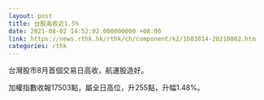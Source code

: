 ```yaml
---
layout: post
title: 台股高收近1.5%
date: 2021-08-02 14:52:02.000000000 +08:00
link: https://news.rthk.hk/rthk/ch/component/k2/1603814-20210802.htm
categories: rthk
---
```


台灣股市8月首個交易日高收，航運股造好。

加權指數收報17503點，屬全日高位，升255點，升幅1.48%。
